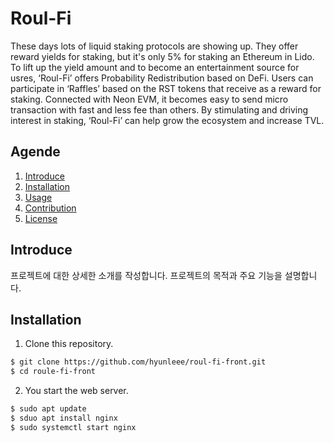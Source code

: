 # Roul-Fi

These days lots of liquid staking protocols are showing up. They offer reward yields for staking, but it's only 5% for staking an Ethereum in Lido. To lift up the yield amount and to become an entertainment source for usres, ‘Roul-Fi’ offers Probability Redistribution based on DeFi. Users can participate in ‘Raffles’ based on the RST tokens that receive as a reward for staking. Connected with Neon EVM, it becomes easy to send micro transaction with fast and less fee than others. By stimulating and driving interest in staking, ‘Roul-Fi’ can help grow the ecosystem and increase TVL.

## Agende

1. [Introduce](#introduce)
2. [Installation](#installation)
3. [Usage](#usage)
4. [Contribution](#contribution)
5. [License](#license)

## Introduce

프로젝트에 대한 상세한 소개를 작성합니다. 프로젝트의 목적과 주요 기능을 설명합니다.

## Installation

1. Clone this repository.

```bash
$ git clone https://github.com/hyunleee/roul-fi-front.git
$ cd roule-fi-front
```

2. You start the web server.
```bash
$ sudo apt update
$ sduo apt install nginx
$ sudo systemctl start nginx
```
